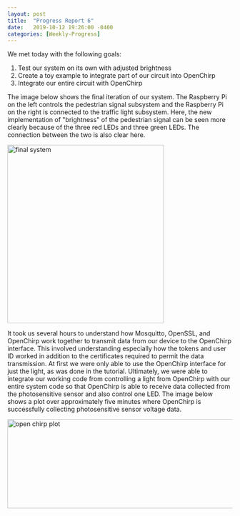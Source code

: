 ```yaml
---
layout: post
title:  "Progress Report 6"
date:   2019-10-12 19:26:00 -0400
categories: [Weekly-Progress]
---
```


We met today with the following goals:
1. Test our system on its own with adjusted brightness
2. Create a toy example to integrate part of our circuit into OpenChirp
3. Integrate our entire circuit with OpenChirp

The image below shows the final iteration of our system. The Raspberry Pi on the left controls the pedestrian signal subsystem and the Raspberry Pi on the right is connected to the traffic light subsystem. Here, the new implementation of "brightness" of the pedestrian signal can be seen more clearly because of the three red LEDs and three green LEDs. The connection between the two is also clear here. 

<img src="/12740teamAF/assets/new_system.jpg" alt="final system" width="350" height="400">

It took us several hours to understand how Mosquitto, OpenSSL, and OpenChirp work together to transmit data from our device to the OpenChirp interface. This involved understanding especially how the tokens and user ID worked in addition to the certificates required to permit the data transmission. At first we were only able to use the OpenChirp interface for just the light, as was done in the tutorial. Ultimately, we were able to integrate our working code from controlling a light from OpenChirp with our entire system code so that OpenChirp is able to receive data collected from the photosensitive sensor and also control one LED. The image below shows a plot over approximately five minutes where OpenChirp is successfully collecting photosensitive sensor voltage data. 

<img src="/12740teamAF/assets/photosensitive.png" alt="open chirp plot" width="600" height="200">
